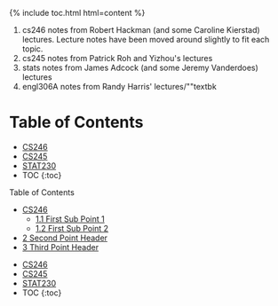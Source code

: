 {% include toc.html html=content %}

1. cs246 notes from Robert Hackman (and some Caroline Kierstad) lectures. Lecture notes have been moved around slightly to fit each topic.
2. cs245 notes from Patrick Roh and Yizhou's lectures
3. stats notes from James Adcock (and some Jeremy Vanderdoes) lectures
4. engl306A notes from Randy Harris' lectures/""textbk

# Table of Contents

* [CS246](./cs246/cs246.md)
* [CS245](./recipes/Gazpacho.md)
* [STAT230](./recipes/Gazpacho.md)
* TOC
{:toc}

<div id="toc_container">
<p class="toc_title">Table of Contents</p>
<ul class="toc_list">
  <li><a href="./cs246/cs246.md">CS246</a>
  <ul>
    <li><a href="#First_Sub_Point_1">1.1 First Sub Point 1</a></li>
    <li><a href="#First_Sub_Point_2">1.2 First Sub Point 2</a></li>
  </ul>
</li>
<li><a href="#Second_Point_Header">2 Second Point Header</a></li>
<li><a href="#Third_Point_Header">3 Third Point Header</a></li>
</ul>
</div>

* [CS246](./cs246/cs246.md)
* [CS245](./recipes/Gazpacho.md)
* [STAT230](./recipes/Gazpacho.md)
* TOC
{:toc}